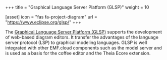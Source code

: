 +++
title = "Graphical Language Server Platform (GLSP)"
weight = 10

[asset]
  icon = "fas fa-project-diagram"
  url = "https://www.eclipse.org/glsp/"
+++

The [Graphical Language Server Platform (GLSP)](https://www.eclipse.org/glsp/) supports the development of web-based diagram editors. It transfer the advantages of the language server protocol (LSP) to graphical modeling languages. GLSP is well integrated with other EMF.cloud components such as the model server and is used as a basis for the coffee editor and the Theia Ecore extension.
